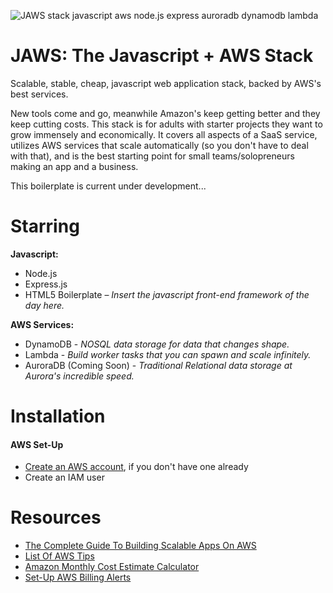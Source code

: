 ![JAWS stack javascript aws node.js express auroradb dynamodb lambda](https://github.com/servant-app/JAWS/blob/master/server/public/img/jaws_logo_javascript_aws.png)

JAWS: The Javascript + AWS Stack
=================================

Scalable, stable, cheap, javascript web application stack, backed by AWS's best services.

New tools come and go, meanwhile Amazon's keep getting better and they keep cutting costs.  This stack is for adults with starter projects they want to grow immensely and economically.  It covers all aspects of a SaaS service, utilizes AWS services that scale automatically (so you don't have to deal with that), and is the best starting point for small teams/solopreneurs making an app and a business.

This boilerplate is current under development...

Starring
=================================

**Javascript:**
- Node.js
- Express.js
- HTML5 Boilerplate – *Insert the javascript front-end framework of the day here.*

**AWS Services:**
- DynamoDB - *NOSQL data storage for data that changes shape.*
- Lambda - *Build worker tasks that you can spawn and scale infinitely.*
- AuroraDB (Coming Soon) - *Traditional Relational data storage at Aurora's incredible speed.*

Installation
=================================

#### AWS Set-Up

* [Create an AWS account](http://aws.amazon.com/,), if you don't have one already
* Create an IAM user

Resources
=================================
* [The Complete Guide To Building Scalable Apps On AWS](https://www.airpair.com/aws/posts/building-a-scalable-web-app-on-amazon-web-services-p1)
*  [List Of AWS Tips](https://wblinks.com/notes/aws-tips-i-wish-id-known-before-i-started/)
* [Amazon Monthly Cost Estimate Calculator](http://calculator.s3.amazonaws.com/index.html)
* [Set-Up AWS Billing Alerts](http://docs.aws.amazon.com/awsaccountbilling/latest/aboutv2/monitor-charges.html)
